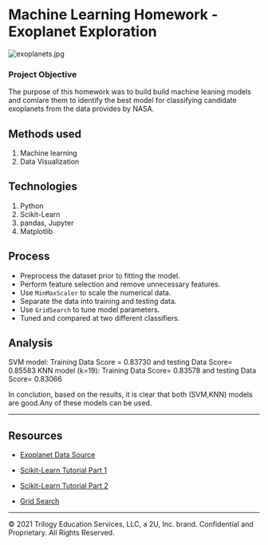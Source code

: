 # Machine Learning Homework - Exoplanet Exploration

![exoplanets.jpg](Images/exoplanets.jpg)

### Project Objective

The purpose of this homework was to build build machine leaning models and comlare them to identify the best model for classifying candidate exoplanets from the data provides by NASA.


## Methods used

1. Machine learning
2. Data Visualization

## Technologies

1. Python
2. Scikit-Learn
3. pandas, Jupyter
4. Matplotlib


## Process

* Preprocess the dataset prior to fitting the model.
* Perform feature selection and remove unnecessary features.
* Use `MinMaxScaler` to scale the numerical data.
* Separate the data into training and testing data.
* Use `GridSearch` to tune model parameters.
* Tuned and compared at two different classifiers.

## Analysis

SVM model: Training Data Score = 0.83730 and testing Data Score= 0.85583
KNN model (k=19): Training Data Score= 0.83578 and testing Data Score= 0.83066

In conclution, based on the results, it is clear that both (SVM,KNN) models are good.Any of these models can be used.
- - -

## Resources

* [Exoplanet Data Source](https://www.kaggle.com/nasa/kepler-exoplanet-search-results)

* [Scikit-Learn Tutorial Part 1](https://www.youtube.com/watch?v=4PXAztQtoTg)

* [Scikit-Learn Tutorial Part 2](https://www.youtube.com/watch?v=gK43gtGh49o&t=5858s)

* [Grid Search](https://scikit-learn.org/stable/modules/grid_search.html)

- - -



© 2021 Trilogy Education Services, LLC, a 2U, Inc. brand. Confidential and Proprietary. All Rights Reserved.
